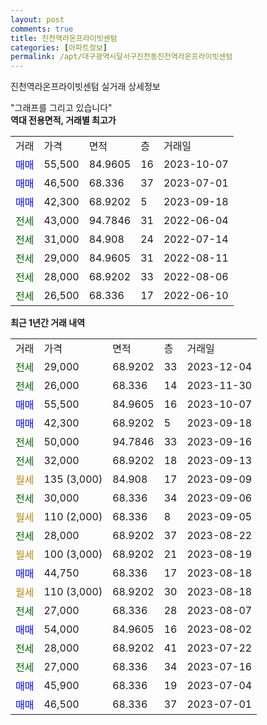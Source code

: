 ```yaml
---
layout: post
comments: true
title: 진천역라온프라이빗센텀
categories: [아파트정보]
permalink: /apt/대구광역시달서구진천동진천역라온프라이빗센텀
---
```


진천역라온프라이빗센텀 실거래 상세정보

<script type="text/javascript">
  google.charts.load('current', {'packages':['line', 'corechart']});
  google.charts.setOnLoadCallback(drawChart);

  function drawChart() {
    var data = new google.visualization.DataTable();
    data.addColumn('date', '거래일');
    data.addColumn('number', "매매");
    data.addColumn('number', "전세");
    data.addColumn('number', "전매");

    data.addRows([[new Date(Date.parse("2023-12-04")), null, 29000, null], [new Date(Date.parse("2023-11-30")), null, 26000, null], [new Date(Date.parse("2023-10-07")), 55500, null, null], [new Date(Date.parse("2023-09-18")), 42300, null, null], [new Date(Date.parse("2023-09-16")), null, 50000, null], [new Date(Date.parse("2023-09-13")), null, 32000, null], [new Date(Date.parse("2023-09-09")), null, null, null], [new Date(Date.parse("2023-09-06")), null, 30000, null], [new Date(Date.parse("2023-09-05")), null, null, null], [new Date(Date.parse("2023-08-22")), null, 28000, null], [new Date(Date.parse("2023-08-19")), null, null, null], [new Date(Date.parse("2023-08-18")), 44750, null, null], [new Date(Date.parse("2023-08-18")), null, null, null], [new Date(Date.parse("2023-08-07")), null, 27000, null], [new Date(Date.parse("2023-08-02")), 54000, null, null], [new Date(Date.parse("2023-07-22")), null, 28000, null], [new Date(Date.parse("2023-07-16")), null, 27000, null], [new Date(Date.parse("2023-07-04")), 45900, null, null], [new Date(Date.parse("2023-07-01")), 46500, null, null]]);

    var options = {
      hAxis: {
        format: 'yyyy/MM/dd'
      },    
      lineWidth: 0,
      pointsVisible: true,    
      title: '최근 1년간 유형별 실거래가 분포',
      legend: { position: 'bottom' }
    };

    var formatter = new google.visualization.NumberFormat({pattern:'###,###'} );
    formatter.format(data, 1);
    formatter.format(data, 2);
    
    setTimeout(function() {
        var chart = new google.visualization.LineChart(document.getElementById('columnchart_material'));
        chart.draw(data, (options));
        document.getElementById('loading').style.display = 'none';
    }, 200);
  }
</script>


<div id="loading" style="z-index:20; display: block; margin-left: 0px">"그래프를 그리고 있습니다"</div>
<div id="columnchart_material" style="width: 95%; margin-left: 0px; display: block"></div>
<!-- contents start -->
<b>역대 전용면적, 거래별 최고가</b>
<table class="sortable">
    <tr>
      <td>거래</td>
      <td>가격</td>
      <td>면적</td>
      <td>층</td>
      <td>거래일</td>
    </tr>
        <tr>
          <td><a style="color: blue">매매</a></td>
          <td>55,500</td>
          <td>84.9605</td>
          <td>16</td>
          <td>2023-10-07</td>
        </tr>            <tr>
          <td><a style="color: blue">매매</a></td>
          <td>46,500</td>
          <td>68.336</td>
          <td>37</td>
          <td>2023-07-01</td>
        </tr>            <tr>
          <td><a style="color: blue">매매</a></td>
          <td>42,300</td>
          <td>68.9202</td>
          <td>5</td>
          <td>2023-09-18</td>
        </tr>        
        <tr>
              <td><a style="color: darkgreen">전세</a></td>
              <td>43,000</td>
              <td>94.7846</td>
              <td>31</td>
              <td>2022-06-04</td>
            </tr>            <tr>
              <td><a style="color: darkgreen">전세</a></td>
              <td>31,000</td>
              <td>84.908</td>
              <td>24</td>
              <td>2022-07-14</td>
            </tr>            <tr>
              <td><a style="color: darkgreen">전세</a></td>
              <td>29,000</td>
              <td>84.9605</td>
              <td>31</td>
              <td>2022-08-11</td>
            </tr>            <tr>
              <td><a style="color: darkgreen">전세</a></td>
              <td>28,000</td>
              <td>68.9202</td>
              <td>33</td>
              <td>2022-08-06</td>
            </tr>            <tr>
              <td><a style="color: darkgreen">전세</a></td>
              <td>26,500</td>
              <td>68.336</td>
              <td>17</td>
              <td>2022-06-10</td>
            </tr>        
    
</table>

<b>최근 1년간 거래 내역</b>

<table class="sortable">
    <tr>
      <td>거래</td>
      <td>가격</td>
      <td>면적</td>
      <td>층</td>
      <td>거래일</td>
    </tr>
    <tr>
      <td><a style="color: darkgreen">전세</a></td>
      <td>29,000</td>
      <td>68.9202</td>
      <td>33</td>
      <td>2023-12-04</td>
    </tr>          <tr>
      <td><a style="color: darkgreen">전세</a></td>
      <td>26,000</td>
      <td>68.336</td>
      <td>14</td>
      <td>2023-11-30</td>
    </tr>          <tr>
      <td><a style="color: blue">매매</a></td>
      <td>55,500</td>
      <td>84.9605</td>
      <td>16</td>
      <td>2023-10-07</td>
    </tr>          <tr>
      <td><a style="color: blue">매매</a></td>
      <td>42,300</td>
      <td>68.9202</td>
      <td>5</td>
      <td>2023-09-18</td>
    </tr>          <tr>
      <td><a style="color: darkgreen">전세</a></td>
      <td>50,000</td>
      <td>94.7846</td>
      <td>33</td>
      <td>2023-09-16</td>
    </tr>          <tr>
      <td><a style="color: darkgreen">전세</a></td>
      <td>32,000</td>
      <td>68.9202</td>
      <td>18</td>
      <td>2023-09-13</td>
    </tr>          <tr>
      <td><a style="color: darkgoldenrod">월세</a></td>
      <td>135 (3,000)</td>
      <td>84.908</td>
      <td>17</td>
      <td>2023-09-09</td>
    </tr>          <tr>
      <td><a style="color: darkgreen">전세</a></td>
      <td>30,000</td>
      <td>68.336</td>
      <td>34</td>
      <td>2023-09-06</td>
    </tr>          <tr>
      <td><a style="color: darkgoldenrod">월세</a></td>
      <td>110 (2,000)</td>
      <td>68.336</td>
      <td>8</td>
      <td>2023-09-05</td>
    </tr>          <tr>
      <td><a style="color: darkgreen">전세</a></td>
      <td>28,000</td>
      <td>68.9202</td>
      <td>37</td>
      <td>2023-08-22</td>
    </tr>          <tr>
      <td><a style="color: darkgoldenrod">월세</a></td>
      <td>100 (3,000)</td>
      <td>68.9202</td>
      <td>21</td>
      <td>2023-08-19</td>
    </tr>          <tr>
      <td><a style="color: blue">매매</a></td>
      <td>44,750</td>
      <td>68.336</td>
      <td>17</td>
      <td>2023-08-18</td>
    </tr>          <tr>
      <td><a style="color: darkgoldenrod">월세</a></td>
      <td>110 (3,000)</td>
      <td>68.9202</td>
      <td>30</td>
      <td>2023-08-18</td>
    </tr>          <tr>
      <td><a style="color: darkgreen">전세</a></td>
      <td>27,000</td>
      <td>68.336</td>
      <td>28</td>
      <td>2023-08-07</td>
    </tr>          <tr>
      <td><a style="color: blue">매매</a></td>
      <td>54,000</td>
      <td>84.9605</td>
      <td>16</td>
      <td>2023-08-02</td>
    </tr>          <tr>
      <td><a style="color: darkgreen">전세</a></td>
      <td>28,000</td>
      <td>68.9202</td>
      <td>41</td>
      <td>2023-07-22</td>
    </tr>          <tr>
      <td><a style="color: darkgreen">전세</a></td>
      <td>27,000</td>
      <td>68.336</td>
      <td>34</td>
      <td>2023-07-16</td>
    </tr>          <tr>
      <td><a style="color: blue">매매</a></td>
      <td>45,900</td>
      <td>68.336</td>
      <td>19</td>
      <td>2023-07-04</td>
    </tr>          <tr>
      <td><a style="color: blue">매매</a></td>
      <td>46,500</td>
      <td>68.336</td>
      <td>37</td>
      <td>2023-07-01</td>
    </tr>      </table>
<!-- contents end -->    

